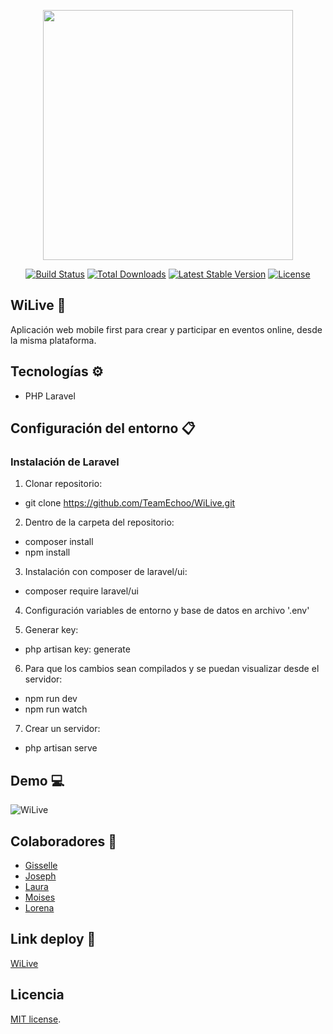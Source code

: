 
<p align="center"><a href="https://laravel.com" target="_blank"><img src="https://raw.githubusercontent.com/laravel/art/master/logo-lockup/5%20SVG/2%20CMYK/1%20Full%20Color/laravel-logolockup-cmyk-red.svg" width="400"></a></p>

<p align="center">
<a href="https://travis-ci.org/laravel/framework"><img src="https://travis-ci.org/laravel/framework.svg" alt="Build Status"></a>
<a href="https://packagist.org/packages/laravel/framework"><img src="https://img.shields.io/packagist/dt/laravel/framework" alt="Total Downloads"></a>
<a href="https://packagist.org/packages/laravel/framework"><img src="https://img.shields.io/packagist/v/laravel/framework" alt="Latest Stable Version"></a>
<a href="https://packagist.org/packages/laravel/framework"><img src="https://img.shields.io/packagist/l/laravel/framework" alt="License"></a>
</p>


## WiLive 🚀

Aplicación web mobile first para crear y participar en eventos online, desde la misma plataforma.

## Tecnologías ⚙️

- PHP Laravel

## Configuración del entorno 📋

### Instalación de Laravel

1. Clonar repositorio:
  - git clone https://github.com/TeamEchoo/WiLive.git

2. Dentro de la carpeta del repositorio:
  - composer install
  - npm install

3. Instalación con composer de laravel/ui:
  - composer require laravel/ui

4. Configuración variables de entorno y base de datos en archivo '.env'

5. Generar key:
  - php artisan key: generate

6. Para que los cambios sean compilados y se puedan visualizar desde el servidor:
  - npm run dev
  - npm run watch

7. Crear un servidor:
  - php artisan serve

## Demo 💻

![WiLive](public/imagenes/wilive-demo.gif)

## Colaboradores 🏈

- [Gisselle](https://github.com/GisaNSD)
- [Joseph](https://github.com/JosephCrespin)
- [Laura](https://github.com/Nau-crc)
- [Moises](https://github.com/moisesmena)
- [Lorena](https://github.com/crimanlor)

## Link deploy 📱

[WiLive]()

## Licencia

[MIT license](https://opensource.org/licenses/MIT).
